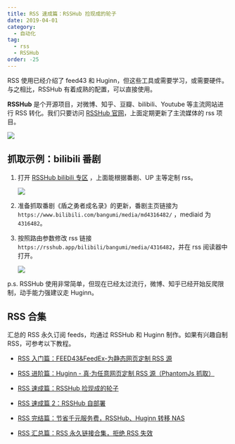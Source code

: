 ```yaml
---
title: RSS 速成篇：RSSHub 捡现成的轮子
date: 2019-04-01
category:
  - 自动化
tag:
  - rss
  - RSSHub
order: -25
---
```


RSS 使用已经介绍了 feed43 和 Huginn，但这些工具或需要学习，或需要硬件。与之相比，RSSHub 有着成熟的配置，可以直接使用。

**RSSHub** 是个开源项目，对微博、知乎、豆瓣、bilibili、Youtube 等主流网站进行 RSS 转化。我们只要访问 [RSSHub 官网](https://docs.rsshub.app/)，上面定期更新了主流媒体的 rss 项目。

![](https://img.newzone.top/20190331012441.png?imageMogr2/format/webp)

## 抓取示例：bilibili 番剧

1. 打开 [RSSHub bilibili 专区](https://docs.rsshub.app/social-media.html#bilibili) ，上面能根据番剧、UP 主等定制 rss。

   ![](https://img.newzone.top/20190406131343.png?imageMogr2/format/webp)

2. 准备抓取番剧《盾之勇者成名录》的更新，番剧主页链接为 `https://www.bilibili.com/bangumi/media/md4316482/` ，mediaid 为 `4316482`。

3. 按照路由参数修改 rss 链接 `https://rsshub.app/bilibili/bangumi/media/4316482`，并在 rss 阅读器中打开。

   ![](https://img.newzone.top/20190406134022.png?imageMogr2/format/webp)

p.s. RSSHub 使用非常简单，但现在已经太过流行，微博、知乎已经开始反爬限制，动手能力强建议走 Huginn。

## RSS 合集

汇总的 RSS 永久订阅 feeds，均通过 RSSHub 和 Huginn 制作。如果有兴趣自制 RSS，可参考以下教程。

- [RSS 入门篇：FEED43&FeedEx-为静态网页定制 RSS 源](https://newzone.top/posts/2017-04-22-rss_feed43_feedex.html)

- [RSS 进阶篇：Huginn - 真·为任意网页定制 RSS 源（PhantomJs 抓取）](https://newzone.top/posts/2018-10-07-huginn_scraping_any_website.html)

- [RSS 速成篇：RSSHub 捡现成的轮子](https://newzone.top/posts/2019-04-01-rsshub_noob.html)

- [RSS 速成篇 2：RSSHub 自部署](https://newzone.top/posts/2020-03-25-rsshub_on_vps.html)

- [RSS 完结篇：节省千元服务费，RSSHub、Huginn 转移 NAS](https://newzone.top/posts/2021-10-23-nas_with_rsshub_and_huginn.html)

- [RSS 汇总篇：RSS 永久链接合集，拒绝 RSS 失效](https://newzone.top/posts/2022-03-17-rss_persistent_link_collection.html)
